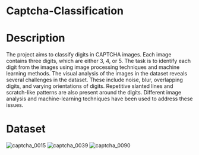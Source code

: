 # Captcha-Classification

# Description
The project aims to classify digits in CAPTCHA images. Each image contains three digits, which are either 3, 4, or 5. The task is to identify each digit from the images using image processing techniques and machine learning methods. 
The visual analysis of the images in the dataset reveals several challenges in the dataset. These include noise, blur, overlapping digits, and varying orientations of digits. Repetitive slanted lines and scratch-like patterns are also present around the digits. 
Different image analysis and machine-learning techniques have been used to address these issues.

# Dataset

![captcha_0015](https://github.com/user-attachments/assets/b69c7d13-7ee3-4884-b706-358c743d8e9c)
![captcha_0039](https://github.com/user-attachments/assets/1f9786fe-7b83-4e05-8158-d85f008757ee)
![captcha_0090](https://github.com/user-attachments/assets/843a74c4-c6c1-4f78-b8ef-1bfbac62bb7d)
